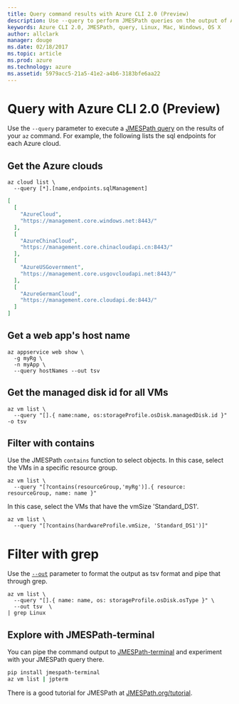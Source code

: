 ```yaml
---
title: Query command results with Azure CLI 2.0 (Preview)
description: Use --query to perform JMESPath queries on the output of Azure CLI 2.0 (Preview) commands.
keywords: Azure CLI 2.0, JMESPath, query, Linux, Mac, Windows, OS X
author: allclark
manager: douge
ms.date: 02/18/2017
ms.topic: article
ms.prod: azure
ms.technology: azure
ms.assetid: 5979acc5-21a5-41e2-a4b6-3183bfe6aa22
---
```


# Query with Azure CLI 2.0 (Preview)

Use the `--query` parameter to execute a [JMESPath query](http://jmespath.org) on the results of your `az` command.
For example, the following lists the sql endpoints for each Azure cloud.

## Get the Azure clouds

```azurecli
az cloud list \
  --query [*].[name,endpoints.sqlManagement]
```

```json
[
  [
    "AzureCloud",
    "https://management.core.windows.net:8443/"
  ],
  [
    "AzureChinaCloud",
    "https://management.core.chinacloudapi.cn:8443/"
  ],
  [
    "AzureUSGovernment",
    "https://management.core.usgovcloudapi.net:8443/"
  ],
  [
    "AzureGermanCloud",
    "https://management.core.cloudapi.de:8443/"
  ]
]
```

## Get a web app's host name

```azurecli
az appservice web show \
  -g myRg \
  -n myApp \
  --query hostNames --out tsv
```

## Get the managed disk id for all VMs

```azurecli
az vm list \
  --query "[].{ name:name, os:storageProfile.osDisk.managedDisk.id }" -o tsv
```

## Filter with contains

Use the JMESPath `contains` function to select objects.
In this case, select the VMs in a specific resource group.

```azurecli
az vm list \
  --query "[?contains(resourceGroup,'myRg')].{ resource: resourceGroup, name: name }"
```

In this case, select the VMs that have the vmSize 'Standard_DS1'.

```azurecli
az vm list \
  --query "[?contains(hardwareProfile.vmSize, 'Standard_DS1')]"
```

# Filter with grep

Use the [`--out`](format-output-az-cli2.md) parameter to format the output as tsv format
and pipe that through grep.

```azurecli
az vm list \
  --query "[].{ name: name, os: storageProfile.osDisk.osType }" \
  --out tsv  \
| grep Linux
```

## Explore with JMESPath-terminal

You can pipe the command output to [JMESPath-terminal](https://github.com/jmespath/jmespath.terminal)
and experiment with your JMESPath query there.

```bash
pip install jmespath-terminal
az vm list | jpterm
```

There is a good tutorial for JMESPath at [JMESPath.org/tutorial](http:/JMESPath.org/tutoriual.html).